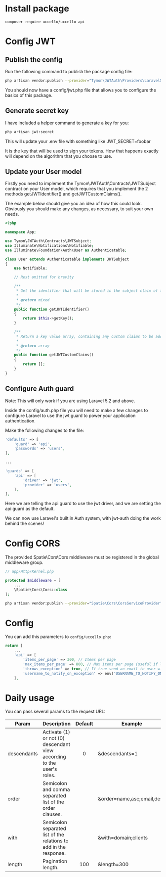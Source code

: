 # Install package

```
composer require uccello/uccello-api
```

# Config JWT

## Publish the config
Run the following command to publish the package config file:

```bash
php artisan vendor:publish --provider="Tymon\JWTAuth\Providers\LaravelServiceProvider"
```

You should now have a config/jwt.php file that allows you to configure the basics of this package.

## Generate secret key
I have included a helper command to generate a key for you:

```bash
php artisan jwt:secret
```

This will update your .env file with something like JWT_SECRET=foobar

It is the key that will be used to sign your tokens. How that happens exactly will depend on the algorithm that you choose to use.

## Update your User model
Firstly you need to implement the Tymon\JWTAuth\Contracts\JWTSubject contract on your User model, which requires that you implement the 2 methods getJWTIdentifier() and getJWTCustomClaims().

The example below should give you an idea of how this could look. Obviously you should make any changes, as necessary, to suit your own needs.

```php
<?php

namespace App;

use Tymon\JWTAuth\Contracts\JWTSubject;
use Illuminate\Notifications\Notifiable;
use Illuminate\Foundation\Auth\User as Authenticatable;

class User extends Authenticatable implements JWTSubject
{
    use Notifiable;

    // Rest omitted for brevity

    /**
     * Get the identifier that will be stored in the subject claim of the JWT.
     *
     * @return mixed
     */
    public function getJWTIdentifier()
    {
        return $this->getKey();
    }

    /**
     * Return a key value array, containing any custom claims to be added to the JWT.
     *
     * @return array
     */
    public function getJWTCustomClaims()
    {
        return [];
    }
}
```

## Configure Auth guard
Note: This will only work if you are using Laravel 5.2 and above.

Inside the config/auth.php file you will need to make a few changes to configure Laravel to use the jwt guard to power your application authentication.

Make the following changes to the file:

```php
'defaults' => [
    'guard' => 'api',
    'passwords' => 'users',
],

...

'guards' => [
    'api' => [
        'driver' => 'jwt',
        'provider' => 'users',
    ],
],
```

Here we are telling the api guard to use the jwt driver, and we are setting the api guard as the default.

We can now use Laravel's built in Auth system, with jwt-auth doing the work behind the scenes!


# Config CORS
The provided Spatie\Cors\Cors middleware must be registered in the global middleware group.

```php
// app/Http/Kernel.php

protected $middleware = [
    ...
    \Spatie\Cors\Cors::class
];
```

```bash
php artisan vendor:publish --provider="Spatie\Cors\CorsServiceProvider" --tag="config"
```

# Config
You can add this parameters to `config/uccello.php`:

```php
return [
    ...
    'api' => [
        'items_per_page' => 300, // Items per page
        'max_items_per_page' => 800, // Max items per page (useful if length URL param greater than max_item_per_page)
        'throws_exception' => true, // If true send an email to user with username defined below
        'username_to_notify_on_exception' => env('USERNAME_TO_NOTIFY_ON_EXCEPTION')
    ],
```

# Daily usage
You can pass several params to the request URL:

| Param | Description | Default  | Example |
|---|---|:---:|---|
| descendants |  Activate (1) or not (0) descendant view according to the user's roles.  | 0 | &descendants=1 |
| order | Semicolon and comma separated list of the order clauses.  | | &order=name,asc;email,desc |
| with | Semicolon separated list of the relations to add in the response. |  | &with=domain;clients |
| length | Pagination length. | 100 | &length=300 |